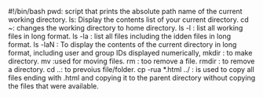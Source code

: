 #!/bin/bash
pwd: script that prints the absolute path name of the current working directory.
ls: Display the contents list of your current directory.
cd ~: changes the working directory to home directory.
ls -l : list all working files in long format.
ls -la : list all files including the idden files in long format.
ls -laN : To display the contents of the current directory in long format, including user and group IDs displayed numerically,
mkdir : to make directory.
mv :used for moving files.
rm : too remove a file.
rmdir : to remove a directory.
cd ..: to prevoius file/folder.
cp -rua *.html ../ : is used to copy all files ending with .html and copying it to the parent directory without copying the files that were available.

